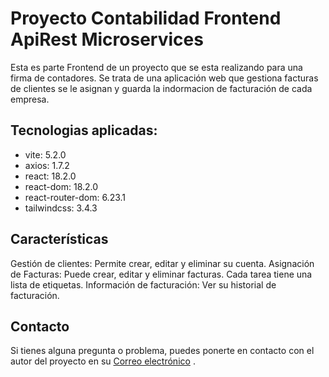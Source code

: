 # Proyecto Contabilidad Frontend ApiRest Microservices

Esta es parte Frontend de un proyecto que se esta realizando para una firma de contadores. Se trata de una aplicación web
que gestiona facturas de clientes se le asignan y guarda la indormacion de facturación de cada empresa.

## Tecnologias aplicadas:

* vite: 5.2.0
* axios: 1.7.2
* react: 18.2.0
* react-dom: 18.2.0
* react-router-dom: 6.23.1
* tailwindcss: 3.4.3


## Características
Gestión de clientes: Permite crear, editar y eliminar su cuenta.
Asignación de Facturas: Puede crear, editar y eliminar facturas. Cada tarea tiene una lista de etiquetas.
Información de facturación: Ver su historial de facturación.

## Contacto

Si tienes alguna pregunta o problema, puedes ponerte en contacto con el autor del proyecto en
su [Correo electrónico](mailto:davidsantiago434@gmail.com) .
